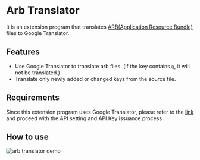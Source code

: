 # Arb Translator

It is an extension program that translates [ARB(Application Resource Bundle)](https://github.com/google/app-resource-bundle/wiki/ApplicationResourceBundleSpecification) files to Google Translator.

## Features
- Use Google Translator to translate arb files. (if the key contains `@`, it will not be translated.)
- Translate only newly added or changed keys from the source file.

## Requirements

Since this extension program uses Google Translator, please refer to the [link](https://cloud.google.com/translate/docs/setup) and proceed with the API setting and API Key issuance process.

## How to use
![arb translator demo](https://github.com/nero-angela/arb-translator/assets/26322627/bf4893a9-60af-499b-881e-3b8a06ca1a03)
